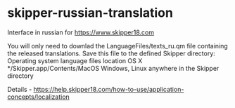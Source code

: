 # skipper-russian-translation
Interface in russian for https://www.skipper18.com

You will only need to downlad the LanguageFiles/texts_ru.qm file containing the released translations.
Save this file to the defined Skipper directory:
Operating system	language files location
OS X	*/Skipper.app/Contents/MacOS
Windows, Linux	anywhere in the Skipper directory

Details - https://help.skipper18.com/how-to-use/application-concepts/localization
